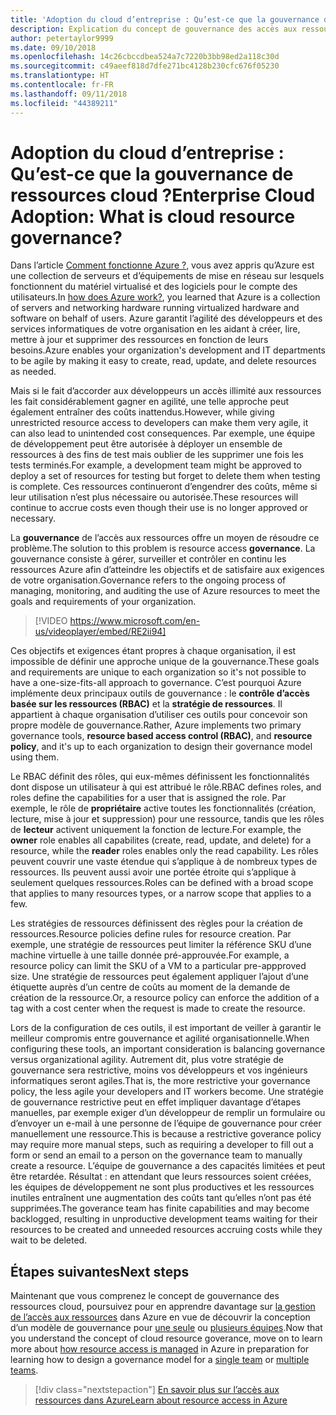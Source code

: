 ```yaml
---
title: 'Adoption du cloud d’entreprise : Qu’est-ce que la gouvernance de ressources cloud ?'
description: Explication du concept de gouvernance des accès aux ressources sur Azure
author: petertaylor9999
ms.date: 09/10/2018
ms.openlocfilehash: 14c26cbccdbea524a7c7220b3bb98ed2a118c30d
ms.sourcegitcommit: c49aeef818d7dfe271bc4128b230cfc676f05230
ms.translationtype: HT
ms.contentlocale: fr-FR
ms.lasthandoff: 09/11/2018
ms.locfileid: "44389211"
---
```

# <a name="enterprise-cloud-adoption-what-is-cloud-resource-governance"></a><span data-ttu-id="2a9d8-103">Adoption du cloud d’entreprise : Qu’est-ce que la gouvernance de ressources cloud ?</span><span class="sxs-lookup"><span data-stu-id="2a9d8-103">Enterprise Cloud Adoption: What is cloud resource governance?</span></span>

<span data-ttu-id="2a9d8-104">Dans l’article [Comment fonctionne Azure ?](what-is-azure.md), vous avez appris qu’Azure est une collection de serveurs et d’équipements de mise en réseau sur lesquels fonctionnent du matériel virtualisé et des logiciels pour le compte des utilisateurs.</span><span class="sxs-lookup"><span data-stu-id="2a9d8-104">In [how does Azure work?](what-is-azure.md), you learned that Azure is a collection of servers and networking hardware running virtualized hardware and software on behalf of users.</span></span> <span data-ttu-id="2a9d8-105">Azure garantit l’agilité des développeurs et des services informatiques de votre organisation en les aidant à créer, lire, mettre à jour et supprimer des ressources en fonction de leurs besoins.</span><span class="sxs-lookup"><span data-stu-id="2a9d8-105">Azure enables your organization's development and IT departments to be agile by making it easy to create, read, update, and delete resources as needed.</span></span>

<span data-ttu-id="2a9d8-106">Mais si le fait d’accorder aux développeurs un accès illimité aux ressources les fait considérablement gagner en agilité, une telle approche peut également entraîner des coûts inattendus.</span><span class="sxs-lookup"><span data-stu-id="2a9d8-106">However, while giving unrestricted resource access to developers can make them very agile, it can also lead to unintended cost consequences.</span></span> <span data-ttu-id="2a9d8-107">Par exemple, une équipe de développement peut être autorisée à déployer un ensemble de ressources à des fins de test mais oublier de les supprimer une fois les tests terminés.</span><span class="sxs-lookup"><span data-stu-id="2a9d8-107">For example, a development team might be approved to deploy a set of resources for testing but forget to delete them when testing is complete.</span></span> <span data-ttu-id="2a9d8-108">Ces ressources continueront d’engendrer des coûts, même si leur utilisation n’est plus nécessaire ou autorisée.</span><span class="sxs-lookup"><span data-stu-id="2a9d8-108">These resources will continue to accrue costs even though their use is no longer approved or necessary.</span></span> 

<span data-ttu-id="2a9d8-109">La **gouvernance** de l’accès aux ressources offre un moyen de résoudre ce problème.</span><span class="sxs-lookup"><span data-stu-id="2a9d8-109">The solution to this problem is resource access **governance**.</span></span> <span data-ttu-id="2a9d8-110">La gouvernance consiste à gérer, surveiller et contrôler en continu les ressources Azure afin d’atteindre les objectifs et de satisfaire aux exigences de votre organisation.</span><span class="sxs-lookup"><span data-stu-id="2a9d8-110">Governance refers to the ongoing process of managing, monitoring, and auditing the use of Azure resources to meet the goals and requirements of your organization.</span></span> 

> [!VIDEO https://www.microsoft.com/en-us/videoplayer/embed/RE2ii94] 

<span data-ttu-id="2a9d8-111">Ces objectifs et exigences étant propres à chaque organisation, il est impossible de définir une approche unique de la gouvernance.</span><span class="sxs-lookup"><span data-stu-id="2a9d8-111">These goals and requirements are unique to each organization so it's not possible to have a one-size-fits-all approach to governance.</span></span> <span data-ttu-id="2a9d8-112">C’est pourquoi Azure implémente deux principaux outils de gouvernance : le **contrôle d’accès basée sur les ressources (RBAC)** et la **stratégie de ressources**. Il appartient à chaque organisation d’utiliser ces outils pour concevoir son propre modèle de gouvernance.</span><span class="sxs-lookup"><span data-stu-id="2a9d8-112">Rather, Azure implements two primary governance tools, **resource based access control (RBAC)**, and **resource policy**, and it's up to each organization to design their governance model using them.</span></span>

<span data-ttu-id="2a9d8-113">Le RBAC définit des rôles, qui eux-mêmes définissent les fonctionnalités dont dispose un utilisateur à qui est attribué le rôle.</span><span class="sxs-lookup"><span data-stu-id="2a9d8-113">RBAC defines roles, and roles define the capabilities for a user that is assigned the role.</span></span> <span data-ttu-id="2a9d8-114">Par exemple, le rôle de **propriétaire** active toutes les fonctionnalités (création, lecture, mise à jour et suppression) pour une ressource, tandis que les rôles de **lecteur** activent uniquement la fonction de lecture.</span><span class="sxs-lookup"><span data-stu-id="2a9d8-114">For example, the **owner** role enables all capabilites (create, read, update, and delete) for a resource, while the  **reader** roles enables only the read capability.</span></span> <span data-ttu-id="2a9d8-115">Les rôles peuvent couvrir une vaste étendue qui s’applique à de nombreux types de ressources. Ils peuvent aussi avoir une portée étroite qui s’applique à seulement quelques ressources.</span><span class="sxs-lookup"><span data-stu-id="2a9d8-115">Roles can be defined with a broad scope that applies to many resources types, or a narrow scope that applies to a few.</span></span> 

<span data-ttu-id="2a9d8-116">Les stratégies de ressources définissent des règles pour la création de ressources.</span><span class="sxs-lookup"><span data-stu-id="2a9d8-116">Resource policies define rules for resource creation.</span></span> <span data-ttu-id="2a9d8-117">Par exemple, une stratégie de ressources peut limiter la référence SKU d’une machine virtuelle à une taille donnée pré-approuvée.</span><span class="sxs-lookup"><span data-stu-id="2a9d8-117">For example, a resource policy can limit the SKU of a VM to a particular pre-appproved size.</span></span> <span data-ttu-id="2a9d8-118">Une stratégie de ressources peut également appliquer l’ajout d’une étiquette auprès d’un centre de coûts au moment de la demande de création de la ressource.</span><span class="sxs-lookup"><span data-stu-id="2a9d8-118">Or, a resource policy can enforce the addition of a tag with a cost center when the request is made to create the resource.</span></span> 

<span data-ttu-id="2a9d8-119">Lors de la configuration de ces outils, il est important de veiller à garantir le meilleur compromis entre gouvernance et agilité organisationnelle.</span><span class="sxs-lookup"><span data-stu-id="2a9d8-119">When configuring these tools, an important consideration is balancing governance versus organizational agility.</span></span> <span data-ttu-id="2a9d8-120">Autrement dit, plus votre stratégie de gouvernance sera restrictive, moins vos développeurs et vos ingénieurs informatiques seront agiles.</span><span class="sxs-lookup"><span data-stu-id="2a9d8-120">That is, the more restrictive your governance policy, the less agile your developers and IT workers become.</span></span> <span data-ttu-id="2a9d8-121">Une stratégie de gouvernance restrictive peut en effet impliquer davantage d’étapes manuelles, par exemple exiger d’un développeur de remplir un formulaire ou d’envoyer un e-mail à une personne de l’équipe de gouvernance pour créer manuellement une ressource.</span><span class="sxs-lookup"><span data-stu-id="2a9d8-121">This is because a restrictive goverance policy may require more manual steps, such as requiring a developer to fill out a form or send an email to a person on the governance team to manually create a resource.</span></span> <span data-ttu-id="2a9d8-122">L’équipe de gouvernance a des capacités limitées et peut être retardée. Résultat : en attendant que leurs ressources soient créées, les équipes de développement ne sont plus productives et les ressources inutiles entraînent une augmentation des coûts tant qu’elles n’ont pas été supprimées.</span><span class="sxs-lookup"><span data-stu-id="2a9d8-122">The goverance team has finite capabilities and may become backlogged, resulting in unproductive development teams waiting for their resources to be created and unneeded resources accruing costs while they wait to be deleted.</span></span>

## <a name="next-steps"></a><span data-ttu-id="2a9d8-123">Étapes suivantes</span><span class="sxs-lookup"><span data-stu-id="2a9d8-123">Next steps</span></span>

<span data-ttu-id="2a9d8-124">Maintenant que vous comprenez le concept de gouvernance des ressources cloud, poursuivez pour en apprendre davantage sur [la gestion de l’accès aux ressources](azure-resource-access.md) dans Azure en vue de découvrir la conception d’un modèle de gouvernance pour [une seule](../governance/governance-single-team.md) ou [plusieurs équipes](../governance/governance-multiple-teams.md).</span><span class="sxs-lookup"><span data-stu-id="2a9d8-124">Now that you understand the concept of cloud resource goverance, move on to learn more about [how resource access is managed](azure-resource-access.md) in Azure in preparation for learning how to design a governance model for a [single team](../governance/governance-single-team.md) or [multiple teams](../governance/governance-multiple-teams.md).</span></span>

> [!div class="nextstepaction"]
> [<span data-ttu-id="2a9d8-125">En savoir plus sur l’accès aux ressources dans Azure</span><span class="sxs-lookup"><span data-stu-id="2a9d8-125">Learn about resource access in Azure</span></span>](azure-resource-access.md)